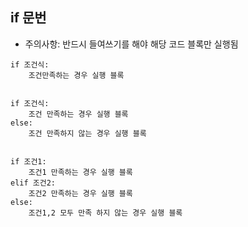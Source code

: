## if 문번

- 주의사항: 반드시 들여쓰기를 해야 해당 코드 블록만 실행됨

```
if 조건식:
    조건만족하는 경우 실행 블록


if 조건식:
    조건 만족하는 경우 실행 블록
else:
    조건 만족하지 않는 경우 실행 블록


if 조건1:
    조건1 만족하는 경우 실행 블록
elif 조건2:
    조건2 만족하는 경우 실행 블록
else:
    조건1,2 모두 만족 하지 않는 경우 실행 블록
```
